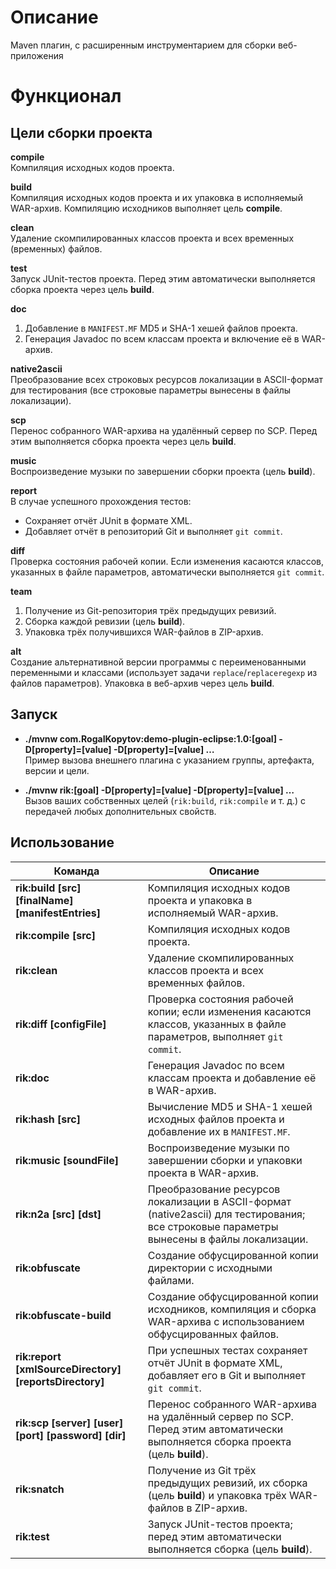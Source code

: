 # Описание
Maven плагин, с расширенным инструментарием для сборки веб-приложения
# Функционал
## Цели сборки проекта

**compile**  
Компиляция исходных кодов проекта.

**build**  
Компиляция исходных кодов проекта и их упаковка в исполняемый WAR-архив. Компиляцию исходников выполняет цель **compile**.

**clean**  
Удаление скомпилированных классов проекта и всех временных (временных) файлов.

**test**  
Запуск JUnit-тестов проекта. Перед этим автоматически выполняется сборка проекта через цель **build**.

**doc**  
1. Добавление в `MANIFEST.MF` MD5 и SHA-1 хешей файлов проекта.  
2. Генерация Javadoc по всем классам проекта и включение её в WAR-архив.

**native2ascii**  
Преобразование всех строковых ресурсов локализации в ASCII-формат для тестирования (все строковые параметры вынесены в файлы локализации).

**scp**  
Перенос собранного WAR-архива на удалённый сервер по SCP. Перед этим выполняется сборка проекта через цель **build**.

**music**  
Воспроизведение музыки по завершении сборки проекта (цель **build**).

**report**  
В случае успешного прохождения тестов:  
- Сохраняет отчёт JUnit в формате XML.  
- Добавляет отчёт в репозиторий Git и выполняет `git commit`.

**diff**  
Проверка состояния рабочей копии. Если изменения касаются классов, указанных в файле параметров, автоматически выполняется `git commit`.

**team**  
1. Получение из Git-репозитория трёх предыдущих ревизий.  
2. Сборка каждой ревизии (цель **build**).  
3. Упаковка трёх получившихся WAR-файлов в ZIP-архив.

**alt**  
Создание альтернативной версии программы с переименованными переменными и классами (использует задачи `replace`/`replaceregexp` из файлов параметров). Упаковка в веб-архив через цель **build**.
## Запуск
- **./mvnw com.RogaIKopytov:demo-plugin-eclipse:1.0:[goal] -D[property]=[value] -D[property]=[value] …**  
  Пример вызова внешнего плагина с указанием группы, артефакта, версии и цели.

- **./mvnw rik:[goal] -D[property]=[value] -D[property]=[value] …**  
  Вызов ваших собственных целей (`rik:build`, `rik:compile` и т. д.) с передачей любых дополнительных свойств.
## Использование
| Команда                                              | Описание                                                                                                                                                                          |
|------------------------------------------------------|-----------------------------------------------------------------------------------------------------------------------------------------------------------------------------------|
| <b>rik:build [src] [finalName] [manifestEntries]</b>  | Компиляция исходных кодов проекта и упаковка в исполняемый WAR-архив.                                                                                                               |
| <b>rik:compile [src]</b>                             | Компиляция исходных кодов проекта.                                                                                                                                                  |
| <b>rik:clean</b>                                     | Удаление скомпилированных классов проекта и всех временных файлов.                                                                                                                  |
| <b>rik:diff [configFile]</b>                         | Проверка состояния рабочей копии; если изменения касаются классов, указанных в файле параметров, выполняет `git commit`.                                                           |
| <b>rik:doc</b>                                       | Генерация Javadoc по всем классам проекта и добавление её в WAR-архив.                                                                                                              |
| <b>rik:hash [src]</b>                                | Вычисление MD5 и SHA-1 хешей исходных файлов проекта и добавление их в `MANIFEST.MF`.                                                                                              |
| <b>rik:music [soundFile]</b>                         | Воспроизведение музыки по завершении сборки и упаковки проекта в WAR-архив.                                                                                                         |
| <b>rik:n2a [src] [dst]</b>                           | Преобразование ресурсов локализации в ASCII-формат (native2ascii) для тестирования; все строковые параметры вынесены в файлы локализации.                                         |
| <b>rik:obfuscate</b>                                 | Создание обфусцированной копии директории с исходными файлами.                                                                                                                     |
| <b>rik:obfuscate-build</b>                           | Создание обфусцированной копии исходников, компиляция и сборка WAR-архива с использованием обфусцированных файлов.                                                                 |
| <b>rik:report [xmlSourceDirectory] [reportsDirectory]</b> | При успешных тестах сохраняет отчёт JUnit в формате XML, добавляет его в Git и выполняет `git commit`.                                                                                 |
| <b>rik:scp [server] [user] [port] [password] [dir]</b> | Перенос собранного WAR-архива на удалённый сервер по SCP. Перед этим автоматически выполняется сборка проекта (цель **build**).                                                     |
| <b>rik:snatch</b>                                    | Получение из Git трёх предыдущих ревизий, их сборка (цель **build**) и упаковка трёх WAR-файлов в ZIP-архив.                                                                         |
| <b>rik:test</b>                                      | Запуск JUnit-тестов проекта; перед этим автоматически выполняется сборка (цель **build**).                                                                                         |

